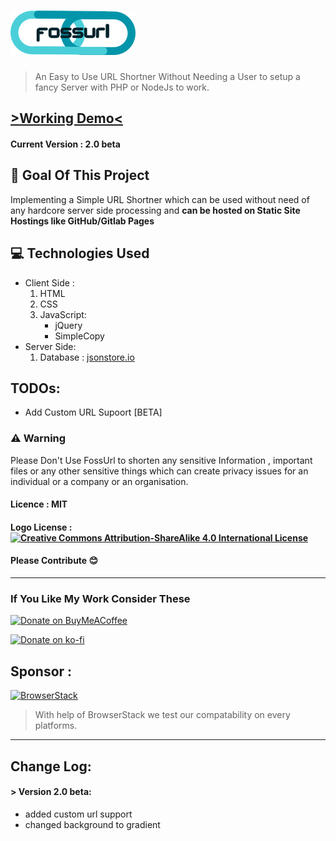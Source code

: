 # ![FossURL 🔗](static/fossurl-logo-small.png)
> An Easy to Use URL Shortner Without Needing a User to setup a fancy Server with PHP or NodeJs to work.

## [ >Working Demo<](https://fossurl.palash.tk)

#### Current Version : 2.0 beta

## 🎯 Goal Of This Project
Implementing a Simple URL Shortner which can be used without need of any hardcore server side processing and **can be hosted on Static Site Hostings like GitHub/Gitlab Pages**

## 💻 Technologies Used
* Client Side :
  1. HTML
  2. CSS
  3. JavaScript:
      * jQuery
      * SimpleCopy
* Server Side:
  1.  Database : [jsonstore.io](https://www.jsonstore.io)

## TODOs:

* Add Custom URL Supoort [BETA]

### ⚠ Warning 
Please Don't Use FossUrl to shorten any sensitive Information , important files or any other sensitive things which can create privacy issues for an individual or a company or an organisation.

#### Licence : MIT

#### Logo License : [![Creative Commons Attribution-ShareAlike 4.0 International License](https://i.creativecommons.org/l/by-sa/4.0/80x15.png)](http://creativecommons.org/licenses/by-sa/4.0/)


#### Please Contribute 😊

---

### If You Like My Work Consider These

 [![Donate on BuyMeACoffee](https://fsgh.palash.tk/imgs/bmc.gif)](https://buymeacoff.ee/palash)

 [![Donate on ko-fi](https://fsgh.palash.tk/imgs/kofi.png)](https://ko-fi.com/E1E4GIC7)

## Sponsor : 
[![BrowserStack](https://images.techhive.com/images/article/2014/12/browserstack-logo-100538202-medium.idge.png)](https://browserstack.com)

> With help of BrowserStack we test our compatability on every platforms.

---

## Change Log:

#### > Version 2.0 beta:
* added custom url support
* changed background to gradient
